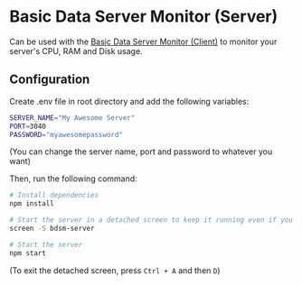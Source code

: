 # Basic Data Server Monitor (Server)

Can be used with the [Basic Data Server Monitor (Client)](http://github.com/firminsurgithub/bdsm-client) to monitor your server's CPU, RAM and Disk usage.

## Configuration

Create .env file in root directory and add the following variables:

```bash
SERVER_NAME="My Awesome Server"
PORT=3040
PASSWORD="myawesomepassword"
```

(You can change the server name, port and password to whatever you want)


Then, run the following command:

```bash
# Install dependencies
npm install

# Start the server in a detached screen to keep it running even if you close the terminal
screen -S bdsm-server

# Start the server
npm start
```

(To exit the detached screen, press `Ctrl + A` and then `D`)